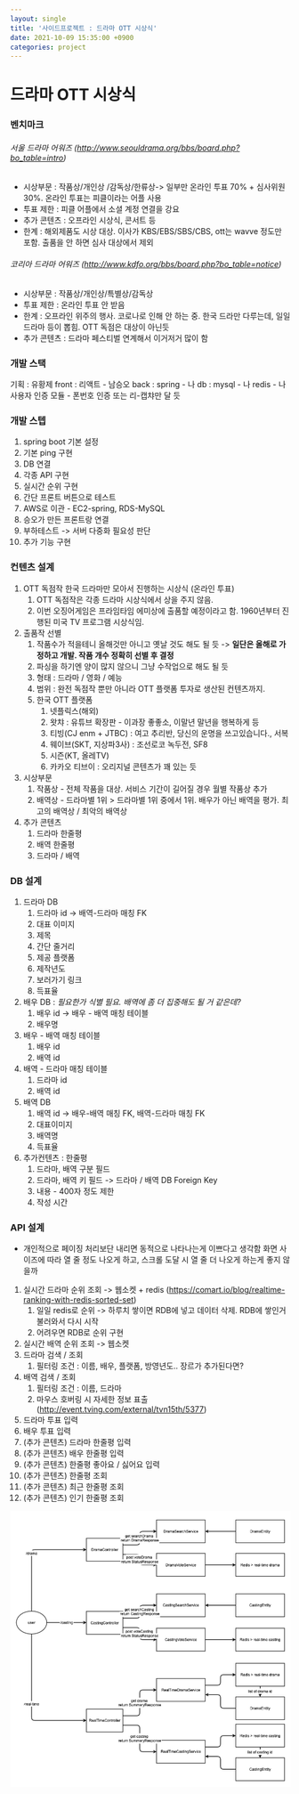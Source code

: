 ```yaml
---
layout: single
title: '사이드프로젝트 : 드라마 OTT 시상식'
date: 2021-10-09 15:35:00 +0900
categories: project
---
```


# 드라마 OTT 시상식

### 벤치마크

###### 서울 드라마 어워즈 (http://www.seouldrama.org/bbs/board.php?bo_table=intro)

-   시상부문 : 작품상/개인상 /감독상/한류상-> 일부만 온라인 투표 70% + 심사위원 30%. 온라인 투표는 피클이라는 어플 사용
-   투표 제한 : 피클 어플에서 소셜 계정 연결을 강요
-   추가 콘텐츠 : 오프라인 시상식, 콘서트 등
-   한계 : 해외제품도 시상 대상. 이사가 KBS/EBS/SBS/CBS, ott는 wavve 정도만 포함. 출품을 안 하면 심사 대상에서 제외

###### 코리아 드라마 어워즈 (http://www.kdfo.org/bbs/board.php?bo_table=notice)

-   시상부문 : 작품상/개인상/특별상/감독상
-   투표 제한 : 온라인 투표 안 받음
-   한계 : 오프라인 위주의 행사. 코로나로 인해 안 하는 중. 한국 드라만 다루는데, 일일드라마 등이 뽑힘. OTT 독점은 대상이 아닌듯
-   추가 콘텐츠 : 드라마 페스티벌 연계해서 이거저거 많이 함

### 개발 스택

기획 : 유황제
front : 리액트 - 남승오
back : spring - 나
db : mysql - 나
redis - 나
사용자 인증 모듈 - 폰번호 인증 또는 리-캡챠만 달 듯

### 개발 스텝

1. spring boot 기본 설정
2. 기본 ping 구현
3. DB 연결
4. 각종 API 구현
5. 실시간 순위 구현
6. 간단 프론트 버튼으로 테스트
7. AWS로 이관 - EC2-spring, RDS-MySQL
8. 승오가 만든 프론트랑 연결
9. 부하테스트 -> 서버 다중화 필요성 판단
10. 추가 기능 구현

### 컨텐츠 설계

1. OTT 독점작 한국 드라마만 모아서 진행하는 시상식 (온라인 투표)
    1. OTT 독점작은 각종 드라마 시상식에서 상을 주지 않음.
    2. 이번 오징어게임은 프라임타임 에미상에 출품할 예정이라고 함. 1960년부터 진행된 미국 TV 프로그램 시상식임.
2. 출품작 선별
    1. 작품수가 적을테니 올해것만 아니고 옛날 것도 해도 될 듯 -> **일단은 올해로 가정하고 개발. 작품 개수 정확히 선별 후 결정**
    2. 파싱을 하기엔 양이 많지 않으니 그냥 수작업으로 해도 될 듯
    3. 형태 : 드라마 / 영화 / 예능
    4. 범위 : 완전 독점작 뿐만 아니라 OTT 플랫폼 투자로 생산된 컨텐츠까지.
    5. 한국 OTT 플랫폼
        1. 넷플릭스(해외)
        2. 왓챠 : 유튜브 확장판 - 이과장 좋좋소, 이말년 말년을 행복하게 등
        3. 티빙(CJ enm + JTBC) : 여고 추리반, 당신의 운명을 쓰고있습니다., 서복
        4. 웨이브(SKT, 지상파3사) : 조선로코 녹두전, SF8
        5. 시즌(KT, 올레TV)
        6. 카카오 티브이 : 오리지널 콘텐츠가 꽤 있는 듯
3. 시상부문
    1. 작품상 - 전체 작품을 대상. 서비스 기간이 길어질 경우 월별 작품상 추가
    2. 배역상 - 드라마별 1위 > 드라마별 1위 중에서 1위. 배우가 아닌 배역을 평가. 최고의 배역상 / 최악의 배역상
4. 추가 콘텐츠
    1. 드라마 한줄평
    2. 배역 한줄평
    3. 드라마 / 배역

### DB 설계

1. 드라마 DB
    1. 드라마 id -> 배역-드라마 매칭 FK
    2. 대표 이미지
    3. 제목
    4. 간단 줄거리
    5. 제공 플랫폼
    6. 제작년도
    7. 보러가기 링크
    8. 득표율
2. 배우 DB : _필요한가 식별 필요. 배역에 좀 더 집중해도 될 거 같은데?_
    1. 배우 id -> 배우 - 배역 매칭 테이블
    2. 배우명
3. 배우 - 배역 매칭 테이블
    1. 배우 id
    2. 배역 id
4. 배역 - 드라마 매칭 테이블
    1. 드라마 id
    2. 배역 id
5. 배역 DB
    1. 배역 id -> 배우-배역 매칭 FK, 배역-드라마 매칭 FK
    2. 대표이미지
    3. 배역명
    4. 득표율
6. 추가컨텐츠 : 한줄평
    1. 드라마, 배역 구분 필드
    2. 드라마, 배역 키 필드 -> 드라마 / 배역 DB Foreign Key
    3. 내용 - 400자 정도 제한
    4. 작성 시간

### API 설계

-   개인적으로 페이징 처리보단 내리면 동적으로 나타나는게 이쁘다고 생각함
    화면 사이즈에 따라 열 줄 정도 나오게 하고, 스크롤 도달 시 열 줄 더 나오게 하는게 좋지 않을까

1. 실시간 드라마 순위 조회 -> 웹소켓 + redis (https://comart.io/blog/realtime-ranking-with-redis-sorted-set)
    1. 일일 redis로 순위 -> 하루치 쌓이면 RDB에 넣고 데이터 삭제. RDB에 쌓인거 불러와서 다시 시작
    2. 어려우면 RDB로 순위 구현
2. 실시간 배역 순위 조회 -> 웹소켓
3. 드라마 검색 / 조회
    1. 필터링 조건 : 이름, 배우, 플랫폼, 방영년도.. 장르가 추가된다면?
4. 배역 검색 / 조회
    1. 필터링 조건 : 이름, 드라마
    2. 마우스 호버링 시 자세한 정보 표출 (http://event.tving.com/external/tvn15th/5377)
5. 드라마 투표 입력
6. 배우 투표 입력
7. (추가 콘텐츠) 드라마 한줄평 입력
8. (추가 콘텐츠) 배우 한줄평 입력
9. (추가 콘텐츠) 한줄평 좋아요 / 싫어요 입력
10. (추가 콘텐츠) 한줄평 조회
11. (추가 콘텐츠) 최근 한줄평 조회
12. (추가 콘텐츠) 인기 한줄평 조회

![api_design.png](/assets/images/2021-10-09/API_design_v1.0.png)
